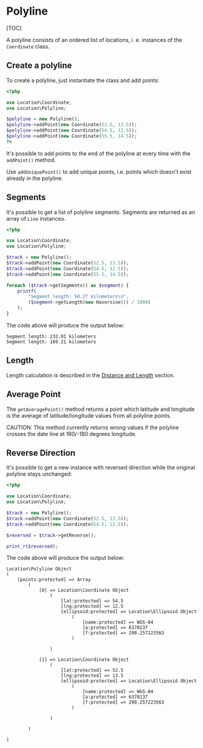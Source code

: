 # Polyline

[TOC]

A polyline consists of an ordered list of locations, i. e. instances of
the `Coordinate` class.

## Create a polyline

To create a polyline, just instantiate the class and add points:

``` php
<?php

use Location\Coordinate;
use Location\Polyline;

$polyline = new Polyline();
$polyline->addPoint(new Coordinate(52.5, 13.5));
$polyline->addPoint(new Coordinate(54.5, 12.5));
$polyline->addPoint(new Coordinate(55.5, 14.5));
?>
```

It's possible to add points to the end of the polyline at every time with the `addPoint()` method.

Use `addUniquePoint()` to add unique points, i.e. points which doesn't exist already in the polyline.

## Segments

It's possible to get a list of polyline segments. Segments are returned as an
array of `Line` instances.

``` php
<?php

use Location\Coordinate;
use Location\Polyline;

$track = new Polyline();
$track->addPoint(new Coordinate(52.5, 13.5));
$track->addPoint(new Coordinate(54.5, 12.5));
$track->addPoint(new Coordinate(55.5, 14.5));

foreach ($track->getSegments() as $segment) {
    printf(
        "Segment length: %0.2f kilometers\n",
        ($segment->getLength(new Haversine()) / 1000)
    );
}
```

The code above will produce the output below:

``` plaintext
Segment length: 232.01 kilometers
Segment length: 169.21 kilometers
```

## Length

Length calculation is described in the [Distance and Length](../Calculations/Distance_and_Length) section.

## Average Point

The `getAveragePoint()` method returns a point which latitude and longitude is the average of latitude/longitude values from all polyline points.

CAUTION: This method currently returns wrong values if the polyline crosses the date line at 180/-180 degrees longitude.

## Reverse Direction

It's possible to get a new instance with reversed direction while the
original polyline stays unchanged:

``` php
<?php

use Location\Coordinate;
use Location\Polyline;

$track = new Polyline();
$track->addPoint(new Coordinate(52.5, 13.5));
$track->addPoint(new Coordinate(54.5, 12.5));

$reversed = $track->getReverse();

print_r($reversed);
```

The code above will produce the output below:

``` plaintext
Location\Polyline Object
(
    [points:protected] => Array
        (
            [0] => Location\Coordinate Object
                (
                    [lat:protected] => 54.5
                    [lng:protected] => 12.5
                    [ellipsoid:protected] => Location\Ellipsoid Object
                        (
                            [name:protected] => WGS-84
                            [a:protected] => 6378137
                            [f:protected] => 298.257223563
                        )

                )

            [1] => Location\Coordinate Object
                (
                    [lat:protected] => 52.5
                    [lng:protected] => 13.5
                    [ellipsoid:protected] => Location\Ellipsoid Object
                        (
                            [name:protected] => WGS-84
                            [a:protected] => 6378137
                            [f:protected] => 298.257223563
                        )

                )

        )

)
```
